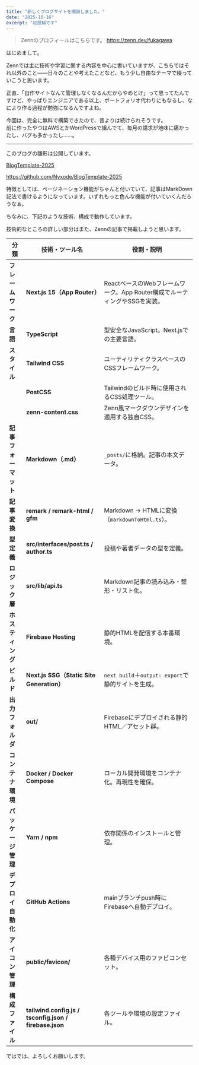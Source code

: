 ```yaml
---
title: "新しくブログサイトを開設しました。"
date: "2025-10-16"
excerpt: "初投稿です"
---
```


>Zennのプロフィールはこちらです。
> https://zenn.dev/fukagawa


はじめまして。

Zennでは主に技術や学習に関する内容を中心に書いていますが、こちらではそれ以外のこと――日々のことや考えたことなど、もう少し自由なテーマで綴っていこうと思います。

正直、「自作サイトなんて管理しなくなるんだからやめとけ」って思ってたんですけど、やっぱりエンジニアである以上、ポートフォリオ代わりにもなるし、なにより作る過程が勉強になるんですよね。

今回は、完全に無料で構築できたので、昔よりは続けられそうです。  
前に作ったやつはAWSとかWordPressで組んでて、毎月の請求が地味に痛かったし、バグも多かったし……。

---

このブログの雛形は公開しています。

[BlogTemplate-2025](https://blogtemplate-2025.web.app/)

https://github.com/Nyxode/BlogTemplate-2025

特徴としては、ページネーション機能がちゃんと付いていて、記事はMarkDown記法で書けるようになっています。いずれもっと色んな機能が付いていくんだろうなぁ。

ちなみに、下記のような技術、構成で動作しています。

技術的なところの詳しい部分はまた、Zennの記事で掲載しようと思います。

| 分類 | 技術・ツール名 | 役割・説明 |
| --- | --- | --- |
| **フレームワーク** | **Next.js 15（App Router）** | ReactベースのWebフレームワーク。App Router構成でルーティングやSSGを実装。 |
| **言語** | **TypeScript** | 型安全なJavaScript。Next.jsでの主要言語。 |
| **スタイル** | **Tailwind CSS** | ユーティリティクラスベースのCSSフレームワーク。 |
|  | **PostCSS** | Tailwindのビルド時に使用されるCSS処理ツール。 |
|  | **zenn-content.css** | Zenn風マークダウンデザインを適用する独自CSS。 |
| **記事フォーマット** | **Markdown（.md）** | `_posts/`に格納。記事の本文データ。 |
| **記事変換** | **remark / remark-html / gfm** | Markdown → HTMLに変換（`markdownToHtml.ts`）。 |
| **型定義** | **src/interfaces/post.ts / author.ts** | 投稿や著者データの型を定義。 |
| **ロジック層** | **src/lib/api.ts** | Markdown記事の読み込み・整形・リスト化。 |
| **ホスティング** | **Firebase Hosting** | 静的HTMLを配信する本番環境。 |
| **ビルド** | **Next.js SSG（Static Site Generation）** | `next build`＋`output: export`で静的サイトを生成。 |
| **出力フォルダ** | **out/** | Firebaseにデプロイされる静的HTML／アセット群。 |
| **コンテナ環境** | **Docker / Docker Compose** | ローカル開発環境をコンテナ化。再現性を確保。 |
| **パッケージ管理** | **Yarn / npm** | 依存関係のインストールと管理。 |
| **デプロイ自動化** | **GitHub Actions** | mainブランチpush時にFirebaseへ自動デプロイ。 |
| **アイコン管理** | **public/favicon/** | 各種デバイス用のファビコンセット。 |
| **構成ファイル** | **tailwind.config.js / tsconfig.json / firebase.json** | 各ツールや環境の設定ファイル。 |

ではでは、よろしくお願いします。